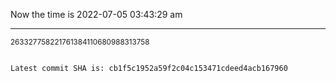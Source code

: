 Now the time is 2022-07-05 03:43:29 am

---

<small>263327758221761384110680988313758</small>

```txt

Latest commit SHA is: cb1f5c1952a59f2c04c153471cdeed4acb167960
```
